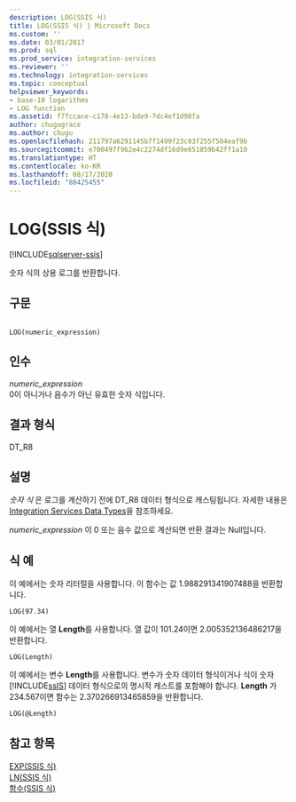 ```yaml
---
description: LOG(SSIS 식)
title: LOG(SSIS 식) | Microsoft Docs
ms.custom: ''
ms.date: 03/01/2017
ms.prod: sql
ms.prod_service: integration-services
ms.reviewer: ''
ms.technology: integration-services
ms.topic: conceptual
helpviewer_keywords:
- base-10 logarithms
- LOG function
ms.assetid: f7fccace-c178-4e13-bde9-7dc4ef1d98fa
author: chugugrace
ms.author: chugu
ms.openlocfilehash: 211797a6291145b7f1499f23c03f255f504eaf9b
ms.sourcegitcommit: e700497f962e4c2274df16d9e651059b42ff1a10
ms.translationtype: HT
ms.contentlocale: ko-KR
ms.lasthandoff: 08/17/2020
ms.locfileid: "88425455"
---
```

# <a name="log-ssis-expression"></a>LOG(SSIS 식)

[!INCLUDE[sqlserver-ssis](../../includes/applies-to-version/sqlserver-ssis.md)]


  숫자 식의 상용 로그를 반환합니다.  
  
## <a name="syntax"></a>구문  
  
```  
  
LOG(numeric_expression)  
```  
  
## <a name="arguments"></a>인수  
 *numeric_expression*  
 0이 아니거나 음수가 아닌 유효한 숫자 식입니다.  
  
## <a name="result-types"></a>결과 형식  
 DT_R8  
  
## <a name="remarks"></a>설명  
 *숫자 식* 은 로그를 계산하기 전에 DT_R8 데이터 형식으로 캐스팅됩니다. 자세한 내용은 [Integration Services Data Types](../../integration-services/data-flow/integration-services-data-types.md)을 참조하세요.  
  
 *numeric_expression* 이 0 또는 음수 값으로 계산되면 반환 결과는 Null입니다.  
  
## <a name="expression-examples"></a>식 예  
 이 예에서는 숫자 리터럴을 사용합니다. 이 함수는 값 1.988291341907488을 반환합니다.  
  
```  
LOG(97.34)  
```  
  
 이 예에서는 열 **Length**를 사용합니다. 열 값이 101.24이면 2.005352136486217을 반환합니다.  
  
```  
LOG(Length)   
```  
  
 이 예에서는 변수 **Length**를 사용합니다. 변수가 숫자 데이터 형식이거나 식이 숫자 [!INCLUDE[ssIS](../../includes/ssis-md.md)] 데이터 형식으로의 명시적 캐스트를 포함해야 합니다. **Length** 가 234.567이면 함수는 2.370266913465859을 반환합니다.  
  
```  
LOG(@Length)   
```  
  
## <a name="see-also"></a>참고 항목  
 [EXP&#40;SSIS 식&#41;](../../integration-services/expressions/exp-ssis-expression.md)   
 [LN&#40;SSIS 식&#41;](../../integration-services/expressions/ln-ssis-expression.md)   
 [함수&#40;SSIS 식&#41;](../../integration-services/expressions/functions-ssis-expression.md)  
  
  
